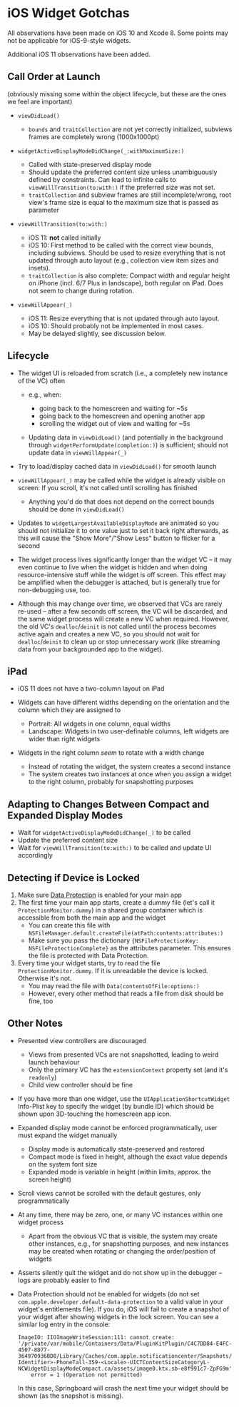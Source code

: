# iOS Widget Gotchas

All observations have been made on iOS 10 and Xcode 8. Some points may not be applicable for iOS-9-style widgets.

Additional iOS 11 observations have been added.

## Call Order at Launch

(obviously missing some within the object lifecycle, but these are the ones we feel are important)

* `viewDidLoad()`
	
	* `bounds` and `traitCollection` are not yet correctly initialized, subviews frames are completely wrong (1000x1000pt)

* `widgetActiveDisplayModeDidChange(_:withMaximumSize:)`
	
	* Called with state-preserved display mode
	* Should update the preferred content size unless unambiguously defined by constraints. Can lead to infinite calls to `viewWillTransition(to:with:)` if the preferred size was not set.
	* `traitCollection` and subview frames are still incomplete/wrong, root view's frame size is equal to the maximum size that is passed as parameter
	
* `viewWillTransition(to:with:)`
	
	* iOS 11: **not** called initially
	* iOS 10: First method to be called with the correct view bounds, including subviews. Should be used to resize everything that is not updated through auto layout (e.g., collection view item sizes and insets).
	* `traitCollection` is also complete: Compact width and regular height on iPhone (incl. 6/7 Plus in landscape), both regular on iPad. Does not seem to change during rotation.
	
* `viewWillAppear(_)`

   * iOS 11: Resize everything that is not updated through auto layout.
   * iOS 10: Should probably not be implemented in most cases.
   * May be delayed slightly, see discussion below.

## Lifecycle

* The widget UI is reloaded from scratch (i.e., a completely new instance of the VC) often
	* e.g., when:
		* going back to the homescreen and waiting for ~5s
		* going back to the homescreen and opening another app
		* scrolling the widget out of view and waiting for ~5s
		
	* Updating data in `viewDidLoad()` (and potentially in the background through `widgetPerformUpdate(completion:)`) is sufficient; should not update data in `viewWillAppear(_)`
	
* Try to load/display cached data in `viewDidLoad()` for smooth launch
	
* `viewWillAppear(_)` may be called while the widget is already visible on screen: If you scroll, it's not called until scrolling has finished
	* Anything you'd do that does not depend on the correct bounds should be done in `viewDidLoad()`

* Updates to `widgetLargestAvailableDisplayMode` are animated so you should not initialize it to one value just to set it back right afterwards, as this will cause the "Show More"/"Show Less" button to flicker for a second 

* The widget process lives significantly longer than the widget VC – it may even continue to live when the widget is hidden and when doing resource-intensive stuff while the widget is off screen. This effect may be amplified when the debugger is attached, but is generally true for non-debugging use, too.

* Although this may change over time, we observed that VCs are rarely re-used – after a few seconds off screen, the VC will be discarded, and the same widget process will create a new VC when required. However, the old VC's `dealloc`/`deinit` is not called until the process becomes active again and creates a new VC, so you should not wait for `dealloc`/`deinit` to clean up or stop unnecessary work (like streaming data from your backgrounded app to the widget).

## iPad

* iOS 11 does not have a two-column layout on iPad

* Widgets can have different widths depending on the orientation and the column which they are assigned to
	* Portrait: All widgets in one column, equal widths
	* Landscape: Widgets in two user-definable columns, left widgets are wider than right widgets
	
* Widgets in the right column *seem* to rotate with a width change
	* Instead of rotating the widget, the system creates a second instance
	* The system creates two instances at once when you assign a widget to the right column, probably for snapshotting purposes
	
## Adapting to Changes Between Compact and Expanded Display Modes

* Wait for `widgetActiveDisplayModeDidChange(_)` to be called
* Update the preferred content size
* Wait for `viewWillTransition(to:with:)` to be called and update UI accordingly

## Detecting if Device is Locked

1. Make sure [Data Protection](https://developer.apple.com/library/content/documentation/IDEs/Conceptual/AppDistributionGuide/AddingCapabilities/AddingCapabilities.html#//apple_ref/doc/uid/TP40012582-CH26-SW30) is enabled for your main app
2. The first time your main app starts, create a dummy file (let's call it `ProtectionMonitor.dummy`) in a shared group container which is accessible from both the main app and the widget
	* You can create this file with `NSFileManager.default.createFile(atPath:contents:attributes:)`
	* Make sure you pass the dictionary `{NSFileProtectionKey: NSFileProtectionComplete}` as the attributes parameter. This ensures the file is protected with Data Protection.
3. Every time your widget starts, try to read the file `ProtectionMonitor.dummy`. If it is unreadable the device is locked. Otherwise it's not. 
	* You may read the file with `Data(contentsOfFile:options:)`
	* However, every other method that reads a file from disk should be fine, too

## Other Notes

* Presented view controllers are discouraged
	* Views from presented VCs are not snapshotted, leading to weird launch behaviour
	* Only the primary VC has the `extensionContext` property set (and it's `readonly`)
	* Child view controller should be fine

* If you have more than one widget, use the `UIApplicationShortcutWidget` Info-Plist key to specify the widget (by bundle ID) which should be shown upon 3D-touching the homescreen app icon.

* Expanded display mode cannot be enforced programmatically, user must expand the widget manually
	* Display mode is automatically state-preserved and restored
	* Compact mode is fixed in height, although the exact value depends on the system font size
	* Expanded mode is variable in height (within limits, approx. the screen height)

* Scroll views cannot be scrolled with the default gestures, only programmatically

* At any time, there may be zero, one, or many VC instances within one widget process
	* Apart from the obvious VC that is visible, the system may create other instances, e.g., for snapshotting purposes, and new instances may be created when rotating or changing the order/position of widgets
	
* Asserts silently quit the widget and do not show up in the debugger – logs are probably easier to find

* Data Protection should not be enabled for widgets (do not set `com.apple.developer.default-data-protection` to a valid value in your widget's entitlements file). If you do, iOS will fail to create a snapshot of your widget after showing widgets in the lock screen. You can see a similar log entry in the console:
	```
	ImageIO: IIOImageWriteSession:111: cannot create: '/private/var/mobile/Containers/Data/PluginKitPlugin/C4C7DD84-E4FC-4507-8D77-364970936BD8/Library/Caches/com.apple.notificationcenter/Snapshots/<Widget-Identifier>-PhoneTall-359-<Locale>-UICTContentSizeCategoryL-NCWidgetDisplayModeCompact.ca/assets/image0.ktx.sb-e8f991c7-ZpFG9m'
		error = 1 (Operation not permitted)
	```
	In this case, Springboard will crash the next time your widget should be shown (as the snapshot is missing).
